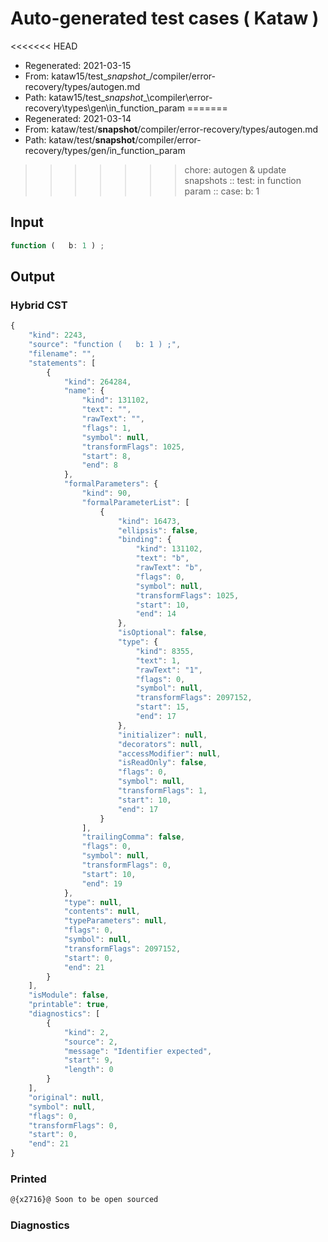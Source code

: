 # Auto-generated test cases ( Kataw )
<<<<<<< HEAD
- Regenerated: 2021-03-15
- From: kataw15/test\__snapshot__/compiler/error-recovery/types/autogen.md
- Path: kataw15/test\__snapshot__\compiler\error-recovery\types\gen\in_function_param
=======
- Regenerated: 2021-03-14
- From: kataw/test/__snapshot__/compiler/error-recovery/types/autogen.md
- Path: kataw/test/__snapshot__/compiler/error-recovery/types/gen/in_function_param
>>>>>>> chore: autogen & update snapshots
> :: test: in function param
> :: case:   b: 1
## Input

`````js
function (   b: 1 ) ;
`````

## Output

### Hybrid CST

```javascript
{
    "kind": 2243,
    "source": "function (   b: 1 ) ;",
    "filename": "",
    "statements": [
        {
            "kind": 264284,
            "name": {
                "kind": 131102,
                "text": "",
                "rawText": "",
                "flags": 1,
                "symbol": null,
                "transformFlags": 1025,
                "start": 8,
                "end": 8
            },
            "formalParameters": {
                "kind": 90,
                "formalParameterList": [
                    {
                        "kind": 16473,
                        "ellipsis": false,
                        "binding": {
                            "kind": 131102,
                            "text": "b",
                            "rawText": "b",
                            "flags": 0,
                            "symbol": null,
                            "transformFlags": 1025,
                            "start": 10,
                            "end": 14
                        },
                        "isOptional": false,
                        "type": {
                            "kind": 8355,
                            "text": 1,
                            "rawText": "1",
                            "flags": 0,
                            "symbol": null,
                            "transformFlags": 2097152,
                            "start": 15,
                            "end": 17
                        },
                        "initializer": null,
                        "decorators": null,
                        "accessModifier": null,
                        "isReadOnly": false,
                        "flags": 0,
                        "symbol": null,
                        "transformFlags": 1,
                        "start": 10,
                        "end": 17
                    }
                ],
                "trailingComma": false,
                "flags": 0,
                "symbol": null,
                "transformFlags": 0,
                "start": 10,
                "end": 19
            },
            "type": null,
            "contents": null,
            "typeParameters": null,
            "flags": 0,
            "symbol": null,
            "transformFlags": 2097152,
            "start": 0,
            "end": 21
        }
    ],
    "isModule": false,
    "printable": true,
    "diagnostics": [
        {
            "kind": 2,
            "source": 2,
            "message": "Identifier expected",
            "start": 9,
            "length": 0
        }
    ],
    "original": null,
    "symbol": null,
    "flags": 0,
    "transformFlags": 0,
    "start": 0,
    "end": 21
}
```

### Printed

```javascript
@{x2716}@ Soon to be open sourced
```

### Diagnostics

```javascript

```

